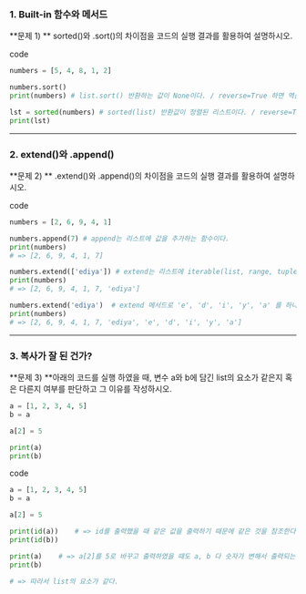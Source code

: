 ### 1. Built-in 함수와 메서드



**문제 1) ** sorted()와 .sort()의 차이점을 코드의 실행 결과를 활용하여 설명하시오.

code

```python
numbers = [5, 4, 8, 1, 2]

numbers.sort()
print(numbers) # list.sort() 반환하는 값이 None이다. / reverse=True 하면 역순으로 나온다. / 다른 변수에 저장하지 않고 변수 그대로를 써서 사용한다.

lst = sorted(numbers) # sorted(list) 반환값이 정렬된 리스트이다. / reverse=True 하면 역순으로 나온다. / 다른 변수에 저장해서 사용해야 한다.
print(lst)
```



---



### 2. extend()와 .append()

**문제 2) ** .extend()와 .append()의 차이점을 코드의 실행 결과를 활용하여 설명하시오.

code

```python
numbers = [2, 6, 9, 4, 1]

numbers.append(7) # append는 리스트에 값을 추가하는 함수이다.
print(numbers)
# => [2, 6, 9, 4, 1, 7]

numbers.extend(['ediya']) # extend는 리스트에 iterable(list, range, tuple, string) 값을 붙일 수가 있습니다.
print(numbers)
# => [2, 6, 9, 4, 1, 7, 'ediya']

numbers.extend('ediya')  # extend 메서드로 'e', 'd', 'i', 'y', 'a' 를 하나씩 추가한다.
print(numbers)
# => [2, 6, 9, 4, 1, 7, 'ediya', 'e', 'd', 'i', 'y', 'a']
```





---



### 3. 복사가 잘 된 건가?

**문제 3) **아래의 코드를 실행 하였을 때, 변수 a와 b에 담긴 list의 요소가 같은지 혹은 다른지 여부를 판단하고 그 이유를 작성하시오.

```python
a = [1, 2, 3, 4, 5]
b = a

a[2] = 5

print(a)
print(b)
```

code

```python
a = [1, 2, 3, 4, 5]
b = a

a[2] = 5

print(id(a))    # => id를 출력했을 때 같은 값을 출력하기 때문에 같은 것을 참조한다.
print(id(b))

print(a)    # => a[2]를 5로 바꾸고 출력하였을 때도 a, b 다 숫자가 변해서 출력되는 것을 알 수 있다.
print(b)

# => 따라서 list의 요소가 같다.
```





